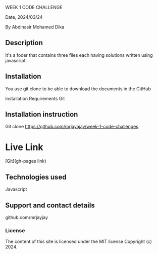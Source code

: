WEEK 1 CODE CHALLENGE

 Date, 2024/03/24

By Abdinasir Mohamed Dika

## Description
It's a foder that contains three files each having solutions written using javascript.

## Installation
You use git clone to be able to download the documents in the GitHub

Installation Requirements
Git

##   Installation instruction
Git clone https://github.com/mrjayajay/week-1-code-challenges



# Live Link
[Git](gh-pages link)

## Technologies used
Javascript

## Support and contact details
github.com/mrjayjay

### License
The content of this site is licensed under the MIT license
Copyright (c) 2024.



















